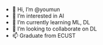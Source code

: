- 👋 Hi, I’m @youmun
- 👀 I’m interested in AI
- 🌱 I’m currently learning ML, DL
- 💞️ I’m looking to collaborate on DL
- 📫 Graduate from ECUST


<!---
youmun/youmun is a ✨ special ✨ repository because its `README.md` (this file) appears on your GitHub profile.
You can click the Preview link to take a look at your changes.
--->
